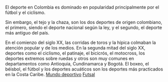 El deporte en Colombia es dominado en popularidad principalmente por el fútbol y el ciclismo.

Sin embargo, el tejo y la chaza, son los dos deportes de origen colombiano, el primero, siendo el deporte nacional según la ley, y el segundo, el deporte más antiguo del país.

En el comienzo del siglo XX, las corridas de toros y la hípica colmaban la atención popular y de los medios. En la segunda mitad del siglo XX, deportes como el ciclismo, el patinaje, el bicicrós, el motocross, los deportes extremos sobre ruedas y otros son muy comunes en departamentos como Antioquia, Cundinamarca y Bogotá. El boxeo, el béisbol, el fútbol y los deportes acuáticos son los deportes más practicados en la Costa Caribe.
[Mundo deportivo](https://www.mundodeportivo.com/uncomo/tecnologia/articulo/como-compartir-varios-links-en-un-solo-enlace-19945.html)
[Futsal](https://es.wikipedia.org4484/wiki/F%C3%BAtbol_sala)
